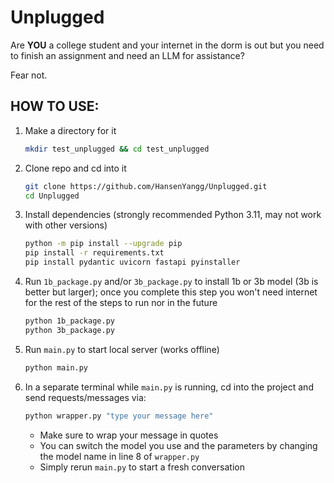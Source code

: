 # Unplugged

Are **YOU** a college student and your internet in the dorm is out but you need to finish an assignment and need an LLM for assistance?

Fear not.

## HOW TO USE:

1. Make a directory for it  
   ```bash
   mkdir test_unplugged && cd test_unplugged
   ```

2. Clone repo and cd into it  
   ```bash
   git clone https://github.com/HansenYangg/Unplugged.git
   cd Unplugged
   ```

3. Install dependencies (strongly recommended Python 3.11, may not work with other versions)  
   ```bash
   python -m pip install --upgrade pip
   pip install -r requirements.txt
   pip install pydantic uvicorn fastapi pyinstaller
   ```

5. Run `1b_package.py` and/or `3b_package.py` to install 1b or 3b model (3b is better but larger); once you complete this step you won't need internet for the rest of the steps to run nor in the future  
   ```bash
   python 1b_package.py
   python 3b_package.py
   ```

6. Run `main.py` to start local server (works offline)  
   ```bash
   python main.py
   ```

7. In a separate terminal while `main.py` is running, cd into the project and send requests/messages via:  
   ```bash
   python wrapper.py "type your message here"
   ```  
   - Make sure to wrap your message in quotes  
   - You can switch the model you use and the parameters by changing the model name in line 8 of `wrapper.py`  
   - Simply rerun `main.py` to start a fresh conversation

